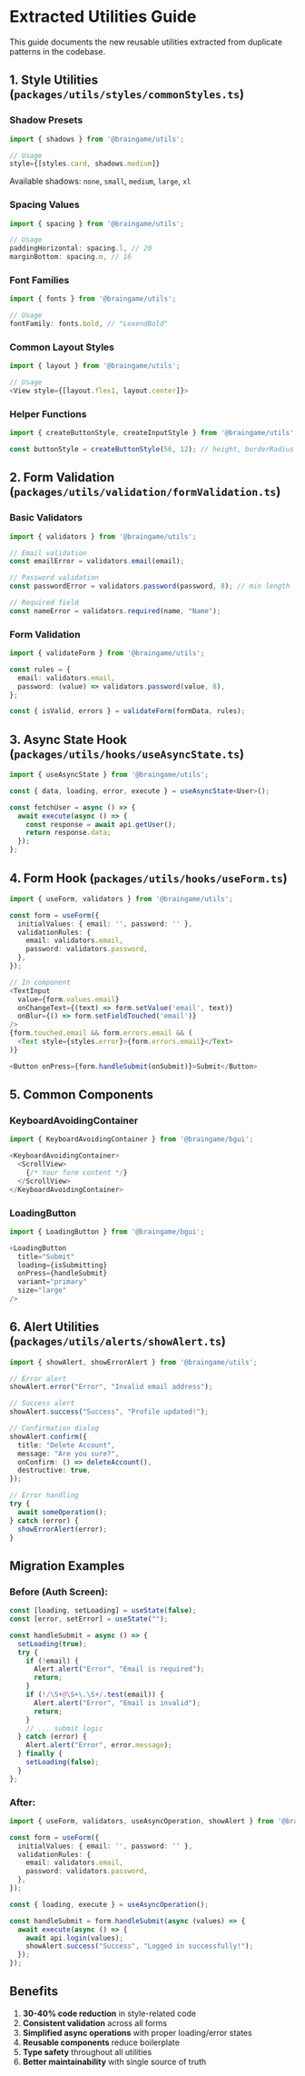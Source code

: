 # Extracted Utilities Guide

This guide documents the new reusable utilities extracted from duplicate patterns in the codebase.

## 1. Style Utilities (`packages/utils/styles/commonStyles.ts`)

### Shadow Presets
```typescript
import { shadows } from '@braingame/utils';

// Usage
style={[styles.card, shadows.medium]}
```

Available shadows: `none`, `small`, `medium`, `large`, `xl`

### Spacing Values
```typescript
import { spacing } from '@braingame/utils';

// Usage
paddingHorizontal: spacing.l, // 20
marginBottom: spacing.m, // 16
```

### Font Families
```typescript
import { fonts } from '@braingame/utils';

// Usage
fontFamily: fonts.bold, // "LexendBold"
```

### Common Layout Styles
```typescript
import { layout } from '@braingame/utils';

// Usage
<View style={[layout.flex1, layout.center]}>
```

### Helper Functions
```typescript
import { createButtonStyle, createInputStyle } from '@braingame/utils';

const buttonStyle = createButtonStyle(56, 12); // height, borderRadius
```

## 2. Form Validation (`packages/utils/validation/formValidation.ts`)

### Basic Validators
```typescript
import { validators } from '@braingame/utils';

// Email validation
const emailError = validators.email(email);

// Password validation
const passwordError = validators.password(password, 8); // min length

// Required field
const nameError = validators.required(name, "Name");
```

### Form Validation
```typescript
import { validateForm } from '@braingame/utils';

const rules = {
  email: validators.email,
  password: (value) => validators.password(value, 8),
};

const { isValid, errors } = validateForm(formData, rules);
```

## 3. Async State Hook (`packages/utils/hooks/useAsyncState.ts`)

```typescript
import { useAsyncState } from '@braingame/utils';

const { data, loading, error, execute } = useAsyncState<User>();

const fetchUser = async () => {
  await execute(async () => {
    const response = await api.getUser();
    return response.data;
  });
};
```

## 4. Form Hook (`packages/utils/hooks/useForm.ts`)

```typescript
import { useForm, validators } from '@braingame/utils';

const form = useForm({
  initialValues: { email: '', password: '' },
  validationRules: {
    email: validators.email,
    password: validators.password,
  },
});

// In component
<TextInput
  value={form.values.email}
  onChangeText={(text) => form.setValue('email', text)}
  onBlur={() => form.setFieldTouched('email')}
/>
{form.touched.email && form.errors.email && (
  <Text style={styles.error}>{form.errors.email}</Text>
)}

<Button onPress={form.handleSubmit(onSubmit)}>Submit</Button>
```

## 5. Common Components

### KeyboardAvoidingContainer
```typescript
import { KeyboardAvoidingContainer } from '@braingame/bgui';

<KeyboardAvoidingContainer>
  <ScrollView>
    {/* Your form content */}
  </ScrollView>
</KeyboardAvoidingContainer>
```

### LoadingButton
```typescript
import { LoadingButton } from '@braingame/bgui';

<LoadingButton
  title="Submit"
  loading={isSubmitting}
  onPress={handleSubmit}
  variant="primary"
  size="large"
/>
```

## 6. Alert Utilities (`packages/utils/alerts/showAlert.ts`)

```typescript
import { showAlert, showErrorAlert } from '@braingame/utils';

// Error alert
showAlert.error("Error", "Invalid email address");

// Success alert
showAlert.success("Success", "Profile updated!");

// Confirmation dialog
showAlert.confirm({
  title: "Delete Account",
  message: "Are you sure?",
  onConfirm: () => deleteAccount(),
  destructive: true,
});

// Error handling
try {
  await someOperation();
} catch (error) {
  showErrorAlert(error);
}
```

## Migration Examples

### Before (Auth Screen):
```typescript
const [loading, setLoading] = useState(false);
const [error, setError] = useState("");

const handleSubmit = async () => {
  setLoading(true);
  try {
    if (!email) {
      Alert.alert("Error", "Email is required");
      return;
    }
    if (!/\S+@\S+\.\S+/.test(email)) {
      Alert.alert("Error", "Email is invalid");
      return;
    }
    // ... submit logic
  } catch (error) {
    Alert.alert("Error", error.message);
  } finally {
    setLoading(false);
  }
};
```

### After:
```typescript
import { useForm, validators, useAsyncOperation, showAlert } from '@braingame/utils';

const form = useForm({
  initialValues: { email: '', password: '' },
  validationRules: {
    email: validators.email,
    password: validators.password,
  },
});

const { loading, execute } = useAsyncOperation();

const handleSubmit = form.handleSubmit(async (values) => {
  await execute(async () => {
    await api.login(values);
    showAlert.success("Success", "Logged in successfully!");
  });
});
```

## Benefits

1. **30-40% code reduction** in style-related code
2. **Consistent validation** across all forms
3. **Simplified async operations** with proper loading/error states
4. **Reusable components** reduce boilerplate
5. **Type safety** throughout all utilities
6. **Better maintainability** with single source of truth